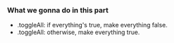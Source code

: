 ### What we gonna do in this part
- .toggleAll: if everything's true, make everything false.
- .toggleAll: otherwise, make everything true.